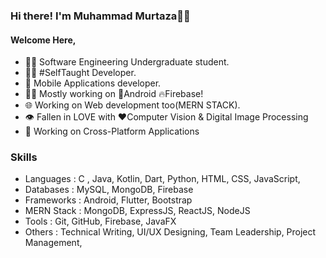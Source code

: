  ### Hi there!  I'm  Muhammad Murtaza🙋‍♂️
  #### Welcome Here,
- 👨‍🎓 Software Engineering Undergraduate student.
- 👨‍💻 #SelfTaught Developer.
- 📱 Mobile Applications developer.
- 👨‍💻 Mostly working on 📱Android 🔥Firebase!
- 🌐 Working on Web development too(MERN STACK).
- 👁️ Fallen in LOVE with ❤️Computer Vision & Digital Image Processing
- 🤔 Working on Cross-Platform Applications

### Skills
- Languages : C , Java, Kotlin, Dart, Python, HTML, CSS, JavaScript,
- Databases : MySQL, MongoDB, Firebase
- Frameworks : Android, Flutter, Bootstrap
- MERN Stack : MongoDB, ExpressJS, ReactJS, NodeJS
- Tools : Git, GitHub, Firebase, JavaFX
- Others : Technical Writing, UI/UX Designing, Team Leadership, Project Management,

<!---
murtaza7799/murtaza7799 is a ✨ special ✨ repository because its `README.md` (this file) appears on your GitHub profile.
You can click the Preview link to take a look at your changes.
--->

